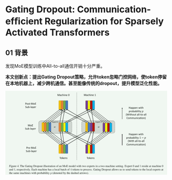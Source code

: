 # Gating Dropout: Communication-efﬁcient Regularization for Sparsely Activated Transformers

## 01 背景

发现MoE模型训练中All-to-all通信开销十分严重。

**本文创新点：提出Gating Dropout策略，允许token忽略门控网络，使token停留在本地机器上，减少跨机通信。甚至能像传统的dropout，提升模型泛化性能。**

![image-20230724094506328](img/GatingDropout/image-20230724094506328.png)



